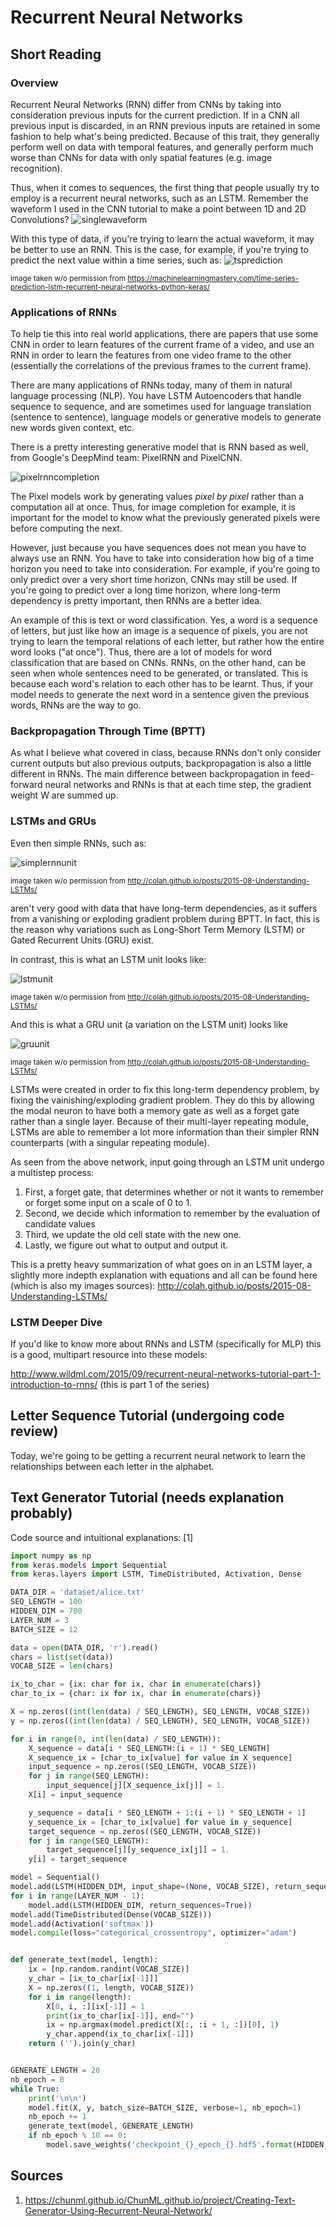 # Recurrent Neural Networks
## Short Reading
### Overview
Recurrent Neural Networks (RNN) differ from CNNs by taking into consideration previous inputs for the current prediction. If in a CNN all previous input is discarded, in an RNN previous inputs are retained in some fashion to help what's being predicted. Because of this trait, they generally perform well on data with temporal features, and generally perform much worse than CNNs for data with only spatial features (e.g. image recognition).

Thus, when it comes to sequences, the first thing that people usually try to employ is a recurrent neural networks, such as an LSTM.
Remember the waveform I used in the CNN tutorial to make a point between 1D and 2D Convolutions?
![singlewaveform](https://i.imgur.com/m9mVQSs.png)

With this type of data, if you're trying to learn the actual waveform, it may be better to use an RNN. This is the case, for example, if you're trying to predict the next value within a time series, such as:
![tsprediction](https://i.imgur.com/1QTZnXV.png)

<sub> image taken w/o permission from https://machinelearningmastery.com/time-series-prediction-lstm-recurrent-neural-networks-python-keras/</sub>

### Applications of RNNs
To help tie this into real world applications, there are papers that use some CNN in order to learn features of the current frame of a video, and use an RNN in order to learn the features from one video frame to the other (essentially the correlations of the previous frames to the current frame).

There are many applications of RNNs today, many of them in natural language processing (NLP). You have LSTM Autoencoders that handle sequence to sequence, and are sometimes used for language translation (sentence to sentence), language models or generative models to generate new words given context, etc.

There is a pretty interesting generative model that is RNN based as well, from Google's DeepMind team: PixelRNN and PixelCNN.

![pixelrnncompletion](https://i.imgur.com/9DDBNVS.png)

The Pixel models work by generating values *pixel by pixel* rather than a computation all at once. Thus, for image completion for example, it is important for the model to know what the previously generated pixels were before computing the next.

However, just because you have sequences does not mean you have to always use an RNN. You have to take into consideration how big of a time horizon you need to take into consideration. For example, if you're going to only predict over a very short time horizon, CNNs may still be used. If you're going to predict over a long time horizon, where long-term dependency is pretty important, then RNNs are a better idea.

An example of this is text or word classification. Yes, a word is a sequence of letters, but just like how an image is a sequence of pixels, you are not trying to learn the temporal relations of each letter, but rather how the entire word looks ("at once"). Thus, there are a lot of models for word classification that are based on CNNs. RNNs, on the other hand, can be seen when whole sentences need to be generated, or translated. This is because each word's relation to each other has to be learnt. Thus, if your model needs to generate the next word in a sentence given the previous words, RNNs are the way to go.

### Backpropagation Through Time (BPTT)
As what I believe what covered in class, because RNNs don't only consider current outputs but also previous outputs, backpropagation is also a little different in RNNs. The main difference between backpropagation in feed-forward neural networks and RNNs is that at each time step, the gradient weight W are summed up.

### LSTMs and GRUs
Even then simple RNNs, such as:

![simplernnunit](https://i.imgur.com/AXlVa2q.png)

<sub> image taken w/o permission from http://colah.github.io/posts/2015-08-Understanding-LSTMs/ </sub>

aren't very good with data that have long-term dependencies, as it suffers from a vanishing or exploding gradient problem during BPTT. In fact, this is the reason why variations such as Long-Short Term Memory (LSTM) or Gated Recurrent Units (GRU) exist.

In contrast, this is what an LSTM unit looks like:

![lstmunit](https://i.imgur.com/XPHFHe1.png)

<sub> image taken w/o permission from http://colah.github.io/posts/2015-08-Understanding-LSTMs/ </sub>

And this is what a GRU unit (a variation on the LSTM unit) looks like

![gruunit](https://i.imgur.com/ySa2X9N.png)

<sub> image taken w/o permission from http://colah.github.io/posts/2015-08-Understanding-LSTMs/ </sub>

LSTMs were created in order to fix this long-term dependency problem, by fixing the vainishing/exploding gradient problem. They do this by allowing the modal neuron to have both a memory gate as well as a forget gate rather than a single layer. Because of their multi-layer repeating module, LSTMs are able to remember a lot more information than their simpler RNN counterparts (with a singular repeating module).

As seen from the above network, input going through an LSTM unit undergo a multistep process:
1. First, a forget gate, that determines whether or not it wants to remember or forget some input on a scale of 0 to 1.
2. Second, we decide which information to remember by the evaluation of candidate values
3. Third, we update the old cell state with the new one.
4. Lastly, we figure out what to output and output it.

This is a pretty heavy summarization of what goes on in an LSTM layer, a slightly more indepth explanation with equations and all can be found here (which is also my images sources): http://colah.github.io/posts/2015-08-Understanding-LSTMs/

<GRU Explanation here> 


### LSTM Deeper Dive
If you'd like to know more about RNNs and LSTM (specifically for MLP) this is a good, multipart resource into these models:

http://www.wildml.com/2015/09/recurrent-neural-networks-tutorial-part-1-introduction-to-rnns/ (this is part 1 of the series)

## Letter Sequence Tutorial (undergoing code review)
Today, we're going to be getting a recurrent neural network to learn the relationships between each letter in the alphabet.

## Text Generator Tutorial (needs explanation probably)
Code source and intuitional explanations: [1]
```py
import numpy as np
from keras.models import Sequential
from keras.layers import LSTM, TimeDistributed, Activation, Dense

DATA_DIR = 'dataset/alice.txt'
SEQ_LENGTH = 100
HIDDEN_DIM = 700
LAYER_NUM = 3
BATCH_SIZE = 12

data = open(DATA_DIR, 'r').read()
chars = list(set(data))
VOCAB_SIZE = len(chars)

ix_to_char = {ix: char for ix, char in enumerate(chars)}
char_to_ix = {char: ix for ix, char in enumerate(chars)}

X = np.zeros((int(len(data) / SEQ_LENGTH), SEQ_LENGTH, VOCAB_SIZE))
y = np.zeros((int(len(data) / SEQ_LENGTH), SEQ_LENGTH, VOCAB_SIZE))

for i in range(0, int(len(data) / SEQ_LENGTH)):
    X_sequence = data[i * SEQ_LENGTH:(i + 1) * SEQ_LENGTH]
    X_sequence_ix = [char_to_ix[value] for value in X_sequence]
    input_sequence = np.zeros((SEQ_LENGTH, VOCAB_SIZE))
    for j in range(SEQ_LENGTH):
        input_sequence[j][X_sequence_ix[j]] = 1.
    X[i] = input_sequence

    y_sequence = data[i * SEQ_LENGTH + 1:(i + 1) * SEQ_LENGTH + 1]
    y_sequence_ix = [char_to_ix[value] for value in y_sequence]
    target_sequence = np.zeros((SEQ_LENGTH, VOCAB_SIZE))
    for j in range(SEQ_LENGTH):
        target_sequence[j][y_sequence_ix[j]] = 1.
    y[i] = target_sequence

model = Sequential()
model.add(LSTM(HIDDEN_DIM, input_shape=(None, VOCAB_SIZE), return_sequences=True))
for i in range(LAYER_NUM - 1):
    model.add(LSTM(HIDDEN_DIM, return_sequences=True))
model.add(TimeDistributed(Dense(VOCAB_SIZE)))
model.add(Activation('softmax'))
model.compile(loss="categorical_crossentropy", optimizer="adam")


def generate_text(model, length):
    ix = [np.random.randint(VOCAB_SIZE)]
    y_char = [ix_to_char[ix[-1]]]
    X = np.zeros((1, length, VOCAB_SIZE))
    for i in range(length):
        X[0, i, :][ix[-1]] = 1
        print(ix_to_char[ix[-1]], end="")
        ix = np.argmax(model.predict(X[:, :i + 1, :])[0], 1)
        y_char.append(ix_to_char[ix[-1]])
    return ('').join(y_char)


GENERATE_LENGTH = 20
nb_epoch = 0
while True:
    print('\n\n')
    model.fit(X, y, batch_size=BATCH_SIZE, verbose=1, nb_epoch=1)
    nb_epoch += 1
    generate_text(model, GENERATE_LENGTH)
    if nb_epoch % 10 == 0:
        model.save_weights('checkpoint_{}_epoch_{}.hdf5'.format(HIDDEN_DIM, nb_epoch))
```
## Sources
1. https://chunml.github.io/ChunML.github.io/project/Creating-Text-Generator-Using-Recurrent-Neural-Network/

